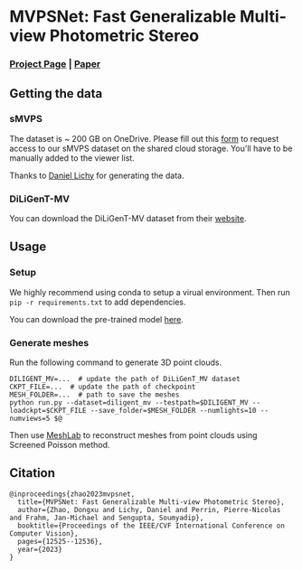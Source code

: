 # MVPSNet: Fast Generalizable Multi-view Photometric Stereo

### [Project Page](https://floralzhao.github.io/mvpsnet.github.io/) | [Paper](https://arxiv.org/abs/2305.11167)

## Getting the data
### sMVPS

The dataset is ~ 200 GB on OneDrive. Please fill out this [form](https://docs.google.com/forms/d/e/1FAIpQLSczkW6A4UsmbjHPssQ_AS3zaYRgXnRti1PhoGWkeR_mJeH4Lw/viewform?usp=sf_link) to request access to our sMVPS dataset on the shared cloud storage. You'll have to be manually added to the viewer list.

Thanks to [Daniel Lichy](https://www.cs.umd.edu/~dlichy/) for generating the data.

### DiLiGenT-MV
You can download the DiLiGenT-MV dataset from their [website](https://sites.google.com/site/photometricstereodata/mv).

## Usage
### Setup
We highly recommend using conda to setup a virual environment. Then run `pip -r requirements.txt` to add dependencies.

You can download the pre-trained model [here](https://drive.google.com/file/d/1FtAAztfJnHJkHAqElMISYaugMrMFFwfv/view?usp=sharing).
### Generate meshes
Run the following command to generate 3D point clouds.

```
DILIGENT_MV=...  # update the path of DiLiGenT_MV dataset
CKPT_FILE=...  # update the path of checkpoint
MESH_FOLDER=...  # path to save the meshes
python run.py --dataset=diligent_mv --testpath=$DILIGENT_MV --loadckpt=$CKPT_FILE --save_folder=$MESH_FOLDER --numlights=10 --numviews=5 $@ 
```

Then use [MeshLab](https://www.meshlab.net/) to reconstruct meshes from point clouds using Screened Poisson method.


## Citation

```
@inproceedings{zhao2023mvpsnet,
  title={MVPSNet: Fast Generalizable Multi-view Photometric Stereo},
  author={Zhao, Dongxu and Lichy, Daniel and Perrin, Pierre-Nicolas and Frahm, Jan-Michael and Sengupta, Soumyadip},
  booktitle={Proceedings of the IEEE/CVF International Conference on Computer Vision},
  pages={12525--12536},
  year={2023}
}
```
